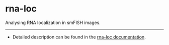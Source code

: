 # rna-loc
Analysing RNA localization in smFISH images. 

---

- Detailed description can be found in the [rna-loc documentation](https://muellerflorian.github.io/rna-loc/).
